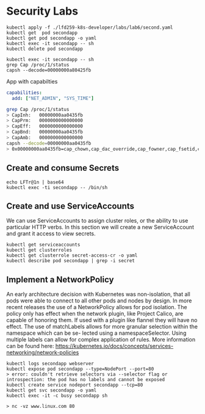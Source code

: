 # Security Labs

```
kubectl apply -f ./lfd259-k8s-developer/labs/lab6/second.yaml
kubectl get  pod secondapp
kubectl get pod secondapp -o yaml
kubectl exec -it secondapp -- sh
kubectl delete pod secondapp
```

```
kubectl exec -it secondapp -- sh
grep Cap /proc/1/status
capsh --decode=00000000a80425fb
```

App with capabilties

```yaml
capabilities:
  add: ["NET_ADMIN", "SYS_TIME"]
```

```sh
grep Cap /proc/1/status
> CapInh:	00000000aa0435fb
> CapPrm:	0000000000000000
> CapEff:	0000000000000000
> CapBnd:	00000000aa0435fb
> CapAmb:	0000000000000000
capsh --decode=00000000aa0435fb
> 0x00000000aa0435fb=cap_chown,cap_dac_override,cap_fowner,cap_fsetid,cap_kill,cap_setgid,cap_setuid,cap_setpcap,cap_net_bind_service,cap_net_admin,cap_net_raw,cap_sys_chroot,cap_sys_time,cap_mknod,cap_audit_write,cap_setfcap
```

## Create and consume Secrets

```
echo LFTr@1n | base64
kubectl exec -ti secondapp -- /bin/sh
```

## Create and use ServiceAccounts

We can use ServiceAccounts to assign cluster roles, or the ability to use particular HTTP verbs. In this section we will create a new ServiceAccount and grant it access to view secrets.

```
kubectl get serviceaccounts
kubectl get clusterroles
kubectl get clusterrole secret-access-cr -o yaml
kubectl describe pod secondapp | grep -i secret
```

## Implement a NetworkPolicy

An early architecture decision with Kubernetes was non-isolation, that all pods were able to connect to all other pods and nodes by design. In more recent releases the use of a NetworkPolicy allows for pod isolation. The policy only has effect when the network plugin, like Project Calico, are capable of honoring them. If used with a plugin like flannel they will have no effect. The use of matchLabels allows for more granular selection within the namespace which can be se- lected using a namespaceSelector. Using multiple labels can allow for complex application of rules. More information can be found here: https://kubernetes.io/docs/concepts/services-networking/network-policies

```
kubectl logs secondapp webserver
kubectl expose pod secondapp --type=NodePort --port=80
> error: couldn't retrieve selectors via --selector flag or introspection: the pod has no labels and cannot be exposed
kubectl create service nodeport secondapp --tcp=80
kubectl get svc secondapp -o yaml
kubectl exec -it -c busy secondapp sh

> nc -vz www.linux.com 80
```
